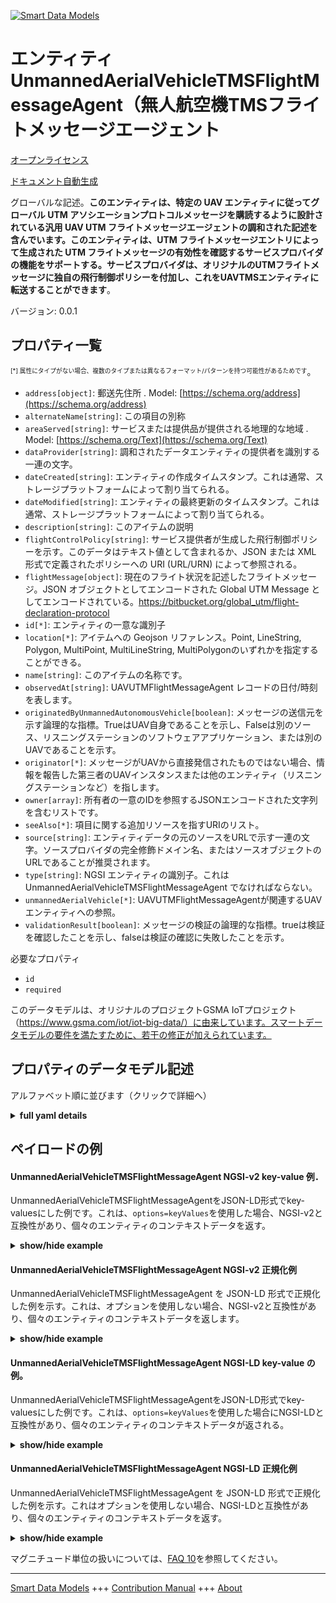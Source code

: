 <!-- 10-Header -->  
[![Smart Data Models](https://smartdatamodels.org/wp-content/uploads/2022/01/SmartDataModels_logo.png "Logo")](https://smartdatamodels.org)  
エンティティUnmannedAerialVehicleTMSFlightMessageAgent（無人航空機TMSフライトメッセージエージェント  
========================================================================<!-- /10-Header -->  
<!-- 15-License -->  
[オープンライセンス](https://github.com/smart-data-models//dataModel.UnmannedAerialVehicle/blob/master/UnmannedAerialVehicleTMSFlightMessageAgent/LICENSE.md)  
[ドキュメント自動生成](https://docs.google.com/presentation/d/e/2PACX-1vTs-Ng5dIAwkg91oTTUdt8ua7woBXhPnwavZ0FxgR8BsAI_Ek3C5q97Nd94HS8KhP-r_quD4H0fgyt3/pub?start=false&loop=false&delayms=3000#slide=id.gb715ace035_0_60)  
<!-- /15-License -->  
<!-- 20-Description -->  
グローバルな記述。**このエンティティは、特定の UAV エンティティに従ってグローバル UTM アソシエーションプロトコルメッセージを購読するように設計されている汎用 UAV UTM フライトメッセージエージェントの調和された記述を含んでいます。このエンティティは、UTM フライトメッセージエントリによって生成された UTM フライトメッセージの有効性を確認するサービスプロバイダの機能をサポートする。サービスプロバイダは、オリジナルのUTMフライトメッセージに独自の飛行制御ポリシーを付加し、これをUAVTMSエンティティに転送することができます**。  
バージョン: 0.0.1  
<!-- /20-Description -->  
<!-- 30-PropertiesList -->  

## プロパティ一覧  

<sup><sub>[*] 属性にタイプがない場合、複数のタイプまたは異なるフォーマット/パターンを持つ可能性があるためです</sub></sup>。  
- `address[object]`: 郵送先住所  . Model: [https://schema.org/address](https://schema.org/address)- `alternateName[string]`: この項目の別称  - `areaServed[string]`: サービスまたは提供品が提供される地理的な地域  . Model: [https://schema.org/Text](https://schema.org/Text)- `dataProvider[string]`: 調和されたデータエンティティの提供者を識別する一連の文字。  - `dateCreated[string]`: エンティティの作成タイムスタンプ。これは通常、ストレージプラットフォームによって割り当てられる。  - `dateModified[string]`: エンティティの最終更新のタイムスタンプ。これは通常、ストレージプラットフォームによって割り当てられる。  - `description[string]`: このアイテムの説明  - `flightControlPolicy[string]`: サービス提供者が生成した飛行制御ポリシーを示す。このデータはテキスト値として含まれるか、JSON または XML 形式で定義されたポリシーへの URI (URL/URN) によって参照される。  - `flightMessage[object]`: 現在のフライト状況を記述したフライトメッセージ。JSON オブジェクトとしてエンコードされた Global UTM Message としてエンコードされている。https://bitbucket.org/global_utm/flight-declaration-protocol  - `id[*]`: エンティティの一意な識別子  - `location[*]`: アイテムへの Geojson リファレンス。Point, LineString, Polygon, MultiPoint, MultiLineString, MultiPolygonのいずれかを指定することができる。  - `name[string]`: このアイテムの名称です。  - `observedAt[string]`: UAVUTMFlightMessageAgent レコードの日付/時刻を表します。  - `originatedByUnmannedAutonomousVehicle[boolean]`: メッセージの送信元を示す論理的な指標。TrueはUAV自身であることを示し、Falseは別のソース、リスニングステーションのソフトウェアアプリケーション、または別のUAVであることを示す。  - `originator[*]`: メッセージがUAVから直接発信されたものではない場合、情報を報告した第三者のUAVインスタンスまたは他のエンティティ（リスニングステーションなど）を指します。  - `owner[array]`: 所有者の一意のIDを参照するJSONエンコードされた文字列を含むリストです。  - `seeAlso[*]`: 項目に関する追加リソースを指すURIのリスト。  - `source[string]`: エンティティデータの元のソースをURLで示す一連の文字。ソースプロバイダの完全修飾ドメイン名、またはソースオブジェクトのURLであることが推奨されます。  - `type[string]`: NGSI エンティティの識別子。これは UnmannedAerialVehicleTMSFlightMessageAgent でなければならない。  - `unmannedAerialVehicle[*]`: UAVUTMFlightMessageAgentが関連するUAVエンティティへの参照。  - `validationResult[boolean]`: メッセージの検証の論理的な指標。trueは検証を確認したことを示し、falseは検証の確認に失敗したことを示す。  <!-- /30-PropertiesList -->  
<!-- 35-RequiredProperties -->  
必要なプロパティ  
- `id`  - `required`  <!-- /35-RequiredProperties -->  
<!-- 40-RequiredProperties -->  
このデータモデルは、オリジナルのプロジェクトGSMA IoTプロジェクト（https://www.gsma.com/iot/iot-big-data/）に由来しています。スマートデータモデルの要件を満たすために、若干の修正が加えられています。  
<!-- /40-RequiredProperties -->  
<!-- 50-DataModelHeader -->  
## プロパティのデータモデル記述  
アルファベット順に並びます（クリックで詳細へ）  
<!-- /50-DataModelHeader -->  
<!-- 60-ModelYaml -->  
<details><summary><strong>full yaml details</strong></summary>    
```yaml  
UnmannedAerialVehicleTMSFlightMessageAgent:    
  description: 'This entity contains a harmonised description of a generic UAV UTM Flight Message Agent that is designed to subscribe to the Global UTM Association protocol message according to a specific UAV entity. This entity supports the functionality of a service provider to confirm the validity of UTM Flight Message generated by UTM Flight Message Entity. The service provider can include their own Flight Control Policy to the original UTM Flight Message and forward this to a UAVTMS entity.'    
  properties:    
    address:    
      description: 'The mailing address'    
      properties:    
        addressCountry:    
          description: 'Property. The country. For example, Spain. Model:''https://schema.org/addressCountry'''    
          type: string    
        addressLocality:    
          description: 'Property. The locality in which the street address is, and which is in the region. Model:''https://schema.org/addressLocality'''    
          type: string    
        addressRegion:    
          description: 'Property. The region in which the locality is, and which is in the country. Model:''https://schema.org/addressRegion'''    
          type: string    
        postOfficeBoxNumber:    
          description: 'Property. The post office box number for PO box addresses. For example, 03578. Model:''https://schema.org/postOfficeBoxNumber'''    
          type: string    
        postalCode:    
          description: 'Property. The postal code. For example, 24004. Model:''https://schema.org/https://schema.org/postalCode'''    
          type: string    
        streetAddress:    
          description: 'Property. The street address. Model:''https://schema.org/streetAddress'''    
          type: string    
      type: object    
      x-ngsi:    
        model: https://schema.org/address    
        type: Property    
    alternateName:    
      description: 'An alternative name for this item'    
      type: string    
      x-ngsi:    
        type: Property    
    areaServed:    
      description: 'The geographic area where a service or offered item is provided'    
      type: string    
      x-ngsi:    
        model: https://schema.org/Text    
        type: Property    
    dataProvider:    
      description: 'A sequence of characters identifying the provider of the harmonised data entity.'    
      type: string    
      x-ngsi:    
        type: Property    
    dateCreated:    
      description: 'Entity creation timestamp. This will usually be allocated by the storage platform.'    
      format: date-time    
      type: string    
      x-ngsi:    
        type: Property    
    dateModified:    
      description: 'Timestamp of the last modification of the entity. This will usually be allocated by the storage platform.'    
      format: date-time    
      type: string    
      x-ngsi:    
        type: Property    
    description:    
      description: 'A description of this item'    
      type: string    
      x-ngsi:    
        type: Property    
    flightControlPolicy:    
      description: 'Indicates the flight control policy generated by the service provider. This data could be included as a text value or referenced by a URI (URL/URN) to a policy defined in JSON or XML format.'    
      type: string    
      x-ngsi:    
        type: Property    
    flightMessage:    
      description: 'A flight message describing the current flight status encoded as a Global UTM Message encoded as a JSON object. https://bitbucket.org/global_utm/flight-declaration-protocol'    
      properties:    
        flightDeclaration:    
          properties:    
            actualLandingTime:    
              format: date-time    
              type: string    
            actualTakeOffTime:    
              format: date-time    
              type: string    
            contactUrl:    
              format: uri    
              type: string    
            expectTelemetry:    
              type: boolean    
            idents:    
              items:    
                type: string    
              type: array    
            operationMode:    
              enum:    
                - vlos    
                - evlos    
                - bvlos    
                - automated    
              type: string    
            originatingParty:    
              type: string    
            parts:    
              items:    
                type: string    
              type: array    
            purpose:    
              type: string    
          type: object    
        flightId:    
          type: string    
        sequenceNumber:    
          type: number    
        version:    
          type: string    
      type: object    
      x-ngsi:    
        type: Property    
    id:    
      anyOf: &unmannedaerialvehicletmsflightmessageagent_-_properties_-_owner_-_items_-_anyof    
        - description: 'Property. Identifier format of any NGSI entity'    
          maxLength: 256    
          minLength: 1    
          pattern: ^[\w\-\.\{\}\$\+\*\[\]`|~^@!,:\\]+$    
          type: string    
        - description: 'Property. Identifier format of any NGSI entity'    
          format: uri    
          type: string    
      description: 'Unique identifier of the entity'    
      x-ngsi:    
        type: Property    
    location:    
      description: 'Geojson reference to the item. It can be Point, LineString, Polygon, MultiPoint, MultiLineString or MultiPolygon'    
      oneOf:    
        - description: 'Geoproperty. Geojson reference to the item. Point'    
          properties:    
            bbox:    
              items:    
                type: number    
              minItems: 4    
              type: array    
            coordinates:    
              items:    
                type: number    
              minItems: 2    
              type: array    
            type:    
              enum:    
                - Point    
              type: string    
          required:    
            - type    
            - coordinates    
          title: 'GeoJSON Point'    
          type: object    
        - description: 'Geoproperty. Geojson reference to the item. LineString'    
          properties:    
            bbox:    
              items:    
                type: number    
              minItems: 4    
              type: array    
            coordinates:    
              items:    
                items:    
                  type: number    
                minItems: 2    
                type: array    
              minItems: 2    
              type: array    
            type:    
              enum:    
                - LineString    
              type: string    
          required:    
            - type    
            - coordinates    
          title: 'GeoJSON LineString'    
          type: object    
        - description: 'Geoproperty. Geojson reference to the item. Polygon'    
          properties:    
            bbox:    
              items:    
                type: number    
              minItems: 4    
              type: array    
            coordinates:    
              items:    
                items:    
                  items:    
                    type: number    
                  minItems: 2    
                  type: array    
                minItems: 4    
                type: array    
              type: array    
            type:    
              enum:    
                - Polygon    
              type: string    
          required:    
            - type    
            - coordinates    
          title: 'GeoJSON Polygon'    
          type: object    
        - description: 'Geoproperty. Geojson reference to the item. MultiPoint'    
          properties:    
            bbox:    
              items:    
                type: number    
              minItems: 4    
              type: array    
            coordinates:    
              items:    
                items:    
                  type: number    
                minItems: 2    
                type: array    
              type: array    
            type:    
              enum:    
                - MultiPoint    
              type: string    
          required:    
            - type    
            - coordinates    
          title: 'GeoJSON MultiPoint'    
          type: object    
        - description: 'Geoproperty. Geojson reference to the item. MultiLineString'    
          properties:    
            bbox:    
              items:    
                type: number    
              minItems: 4    
              type: array    
            coordinates:    
              items:    
                items:    
                  items:    
                    type: number    
                  minItems: 2    
                  type: array    
                minItems: 2    
                type: array    
              type: array    
            type:    
              enum:    
                - MultiLineString    
              type: string    
          required:    
            - type    
            - coordinates    
          title: 'GeoJSON MultiLineString'    
          type: object    
        - description: 'Geoproperty. Geojson reference to the item. MultiLineString'    
          properties:    
            bbox:    
              items:    
                type: number    
              minItems: 4    
              type: array    
            coordinates:    
              items:    
                items:    
                  items:    
                    items:    
                      type: number    
                    minItems: 2    
                    type: array    
                  minItems: 4    
                  type: array    
                type: array    
              type: array    
            type:    
              enum:    
                - MultiPolygon    
              type: string    
          required:    
            - type    
            - coordinates    
          title: 'GeoJSON MultiPolygon'    
          type: object    
      x-ngsi:    
        type: Geoproperty    
    name:    
      description: 'The name of this item.'    
      type: string    
      x-ngsi:    
        type: Property    
    observedAt:    
      description: 'Indicates the date/time of the UAVUTMFlightMessageAgent record.'    
      format: date-time    
      type: string    
      x-ngsi:    
        type: Property    
    originatedByUnmannedAutonomousVehicle:    
      description: 'A logical indicator of source of the message. True indicates it is the UAV itself, false indicates that it is a different source, a listening station software application or a different UAV.'    
      type: boolean    
      x-ngsi:    
        type: Property    
    originator:    
      anyOf:    
        - description: 'Property. Identifier format of any NGSI entity'    
          maxLength: 256    
          minLength: 1    
          pattern: ^[\w\-\.\{\}\$\+\*\[\]`|~^@!,:\\]+$    
          type: string    
        - description: 'Property. Identifier format of any NGSI entity'    
          format: uri    
          type: string    
      description: 'Refers to a third party UAV instance or other entity (e.g. listening station) that reported the information in the case the message was not directly originated by the UAV.'    
      x-ngsi:    
        type: Relationship    
    owner:    
      description: 'A List containing a JSON encoded sequence of characters referencing the unique Ids of the owner(s)'    
      items:    
        anyOf: *unmannedaerialvehicletmsflightmessageagent_-_properties_-_owner_-_items_-_anyof    
        description: 'Property. Unique identifier of the entity'    
      type: array    
      x-ngsi:    
        type: Property    
    seeAlso:    
      description: 'list of uri pointing to additional resources about the item'    
      oneOf:    
        - items:    
            format: uri    
            type: string    
          minItems: 1    
          type: array    
        - format: uri    
          type: string    
      x-ngsi:    
        type: Property    
    source:    
      description: 'A sequence of characters giving the original source of the entity data as a URL. Recommended to be the fully qualified domain name of the source provider, or the URL to the source object.'    
      type: string    
      x-ngsi:    
        type: Property    
    type:    
      description: 'NGSI Entity identifier. It has to be UnmannedAerialVehicleTMSFlightMessageAgent'    
      enum:    
        - UnmannedAerialVehicleTMSFlightMessageAgent    
      type: string    
      x-ngsi:    
        type: Property    
    unmannedAerialVehicle:    
      anyOf:    
        - description: 'Property. Identifier format of any NGSI entity'    
          maxLength: 256    
          minLength: 1    
          pattern: ^[\w\-\.\{\}\$\+\*\[\]`|~^@!,:\\]+$    
          type: string    
        - description: 'Property. Identifier format of any NGSI entity'    
          format: uri    
          type: string    
      description: 'Reference to the UAV entity to which this UAVUTMFlightMessageAgent relates.'    
      x-ngsi:    
        type: Relationship    
    validationResult:    
      description: 'A logical indicator of validation of the message. True indicates it is the validation is confirmed, false indicates that the validation confirmation fails.'    
      type: boolean    
      x-ngsi:    
        type: Property    
  required:    
    - id    
    - required    
  type: object    
  x-derived-from: ""    
  x-disclaimer: 'Redistribution and use in source and binary forms, with or without modification, are permitted  provided that the license conditions are met. Copyleft (c) 2021 Contributors to Smart Data Models Program'    
  x-license-url: https://github.com/smart-data-models/dataModel.UnmannedAerialVehicle/blob/master/UnmannedAerialVehicleTMSFlightMessageAgent/LICENSE.md    
  x-model-schema: https://smart-data-models.github.io/dataModel.UnmannedAerialVehicle/UnmannedAerialVehicleTMSFlightMessageAgent/schema.json    
  x-model-tags: GSMA    
  x-version: 0.0.1    
```  
</details>    
<!-- /60-ModelYaml -->  
<!-- 70-MiddleNotes -->  
<!-- /70-MiddleNotes -->  
<!-- 80-Examples -->  
## ペイロードの例  
#### UnmannedAerialVehicleTMSFlightMessageAgent NGSI-v2 key-value 例．  
UnmannedAerialVehicleTMSFlightMessageAgentをJSON-LD形式でkey-valuesにした例です。これは、`options=keyValues`を使用した場合、NGSI-v2と互換性があり、個々のエンティティのコンテキストデータを返す。  
<details><summary><strong>show/hide example</strong></summary>    
```json  
{  
  "id": "urn:ngsi-ld:UAVUTMFlightMessageAgent:cba823cc-5930-11e8-b8fe-d7c79082c9c7",  
  "type": "UAVUTMFlightMessageAgent",  
  "source": "https://source.example.com",  
  "dataProvider": "https://provider.example.com",  
  "unmannedAerialVehicle": "urn:ngsi-ld:UAV:23821045-33d4-46ec-b777-98f461bf4856",  
  "observedAt": "2016-08-23T10:18:16Z",  
  "originatedByUnmannedAutonomousVehicle": false,  
  "originator": "urn:ngsi-ld:UAV:29935bbe-5922-11e8-9742-93bfb84686ec",  
  "flightMessage": {  
    "flightId": "3ce68ac8-5932-11e8-9a8d-ef74eb0fb0a2",  
    "sequenceNumber": 0,  
    "flightDeclaration": {  
    },  
    "version": "1.0.0"  
  },  
  "validationResult": true,  
  "flightControlPolicy": "https://www.example.com/fight-policy"  
}  
```  
</details>  
#### UnmannedAerialVehicleTMSFlightMessageAgent NGSI-v2 正規化例  
UnmannedAerialVehicleTMSFlightMessageAgent を JSON-LD 形式で正規化した例を示す。これは、オプションを使用しない場合、NGSI-v2と互換性があり、個々のエンティティのコンテキストデータを返します。  
<details><summary><strong>show/hide example</strong></summary>    
```json  
{  
  "id": "urn:ngsi-ld:UAVUTMFlightMessageAgent:cba823cc-5930-11e8-b8fe-d7c79082c9c7",  
  "type": "UAVUTMFlightMessageAgent",  
  "source": {  
    "type": "Text",  
    "value": "https://source.example.com"  
  },  
  "dataProvider": {  
    "type": "Text",  
    "value": "https://provider.example.com"  
  },  
  "unmannedAerialVehicle": {  
    "type": "Relationship",  
    "object": "urn:ngsi-ld:UAV:23821045-33d4-46ec-b777-98f461bf4856"  
  },  
  "observedAt": {  
    "type": "DateTime",  
    "value": "2016-08-23T10:18:16Z"  
  },  
  "originatedByUnmannedAutonomousVehicle": {  
    "type": "Boolean",  
    "value": false  
  },  
  "originator": {  
    "type": "Relationship",  
    "object": "urn:ngsi-ld:UAV:29935bbe-5922-11e8-9742-93bfb84686ec"  
  },  
  "flightMessage": {  
    "type": "StructuredValue",  
    "value": {  
      "flightId": "3ce68ac8-5932-11e8-9a8d-ef74eb0fb0a2",  
      "sequenceNumber": 0,  
      "flightDeclaration": {},  
      "version": "1.0.0"  
    }  
  },  
  "validationResult": {  
    "type": "Boolean",  
    "value": true  
  },  
  "flightControlPolicy": {  
    "type": "Text",  
    "value": "https://www.example.com/fight-policy"  
  },  
  "@context": [  
    "https://smart-data-models.github.io/dataModel.UnmannedAerialVehicle/UnmannedAerialVehicleTMSFlightMessage/context.jsonld"  
  ]  
}  
```  
</details>  
#### UnmannedAerialVehicleTMSFlightMessageAgent NGSI-LD key-value の例。  
UnmannedAerialVehicleTMSFlightMessageAgentをJSON-LD形式でkey-valuesにした例です。これは、`options=keyValues`を使用した場合にNGSI-LDと互換性があり、個々のエンティティのコンテキストデータが返される。  
<details><summary><strong>show/hide example</strong></summary>    
```json  
{  
    "id": "urn:ngsi-ld:UAVUTMFlightMessageAgent:cba823cc-5930-11e8-b8fe-d7c79082c9c7",  
    "type": "UAVUTMFlightMessageAgent",  
    "source": "https://source.example.com",  
    "dataProvider": "https://provider.example.com",  
    "unmannedAerialVehicle": "urn:ngsi-ld:UAV:23821045-33d4-46ec-b777-98f461bf4856",  
    "observedAt": "2016-08-23T10:18:16Z",  
    "originatedByUnmannedAutonomousVehicle": false,  
    "originator": "urn:ngsi-ld:UAV:29935bbe-5922-11e8-9742-93bfb84686ec",  
    "flightMessage": {  
        "flightId": "3ce68ac8-5932-11e8-9a8d-ef74eb0fb0a2",  
        "sequenceNumber": 0,  
        "flightDeclaration": {},  
        "version": "1.0.0"  
    },  
    "validationResult": true,  
    "flightControlPolicy": "https://www.example.com/fight-policy",  
    "@context": [  
        "https://smart-data-models.github.io/dataModel.UnmannedAerialVehicle/UnmannedAerialVehicleTMSFlightMessage/context.jsonld",  
        "https://raw.githubusercontent.com/smart-data-models/dataModel.UnmannedAerialVehicle/master/context.jsonld"  
    ]  
}  
```  
</details>  
#### UnmannedAerialVehicleTMSFlightMessageAgent NGSI-LD 正規化例  
UnmannedAerialVehicleTMSFlightMessageAgent を JSON-LD 形式で正規化した例を示す。これはオプションを使用しない場合、NGSI-LDと互換性があり、個々のエンティティのコンテキストデータを返す。  
<details><summary><strong>show/hide example</strong></summary>    
```json  
{  
    "id": "urn:ngsi-ld:UAVUTMFlightMessageAgent:cba823cc-5930-11e8-b8fe-d7c79082c9c7",  
    "type": "UAVUTMFlightMessageAgent",  
    "source": {  
        "type": "Property",  
        "value": "https://source.example.com"  
    },  
    "dataProvider": {  
        "type": "Property",  
        "value": "https://provider.example.com"  
    },  
    "unmannedAerialVehicle": {  
        "type": "Relationship",  
        "object": "urn:ngsi-ld:UAV:23821045-33d4-46ec-b777-98f461bf4856"  
    },  
    "observedAt": {  
        "type": "Property",  
        "value": "2016-08-23T10:18:16Z"  
    },  
    "originatedByUnmannedAutonomousVehicle": {  
        "type": "Property",  
        "value": false  
    },  
    "originator": {  
        "type": "Relationship",  
        "object": "urn:ngsi-ld:UAV:29935bbe-5922-11e8-9742-93bfb84686ec"  
    },  
    "flightMessage": {  
        "type": "Property",  
        "value": {  
            "flightId": "3ce68ac8-5932-11e8-9a8d-ef74eb0fb0a2",  
            "sequenceNumber": 0,  
            "flightDeclaration": {},  
            "version": "1.0.0"  
        }  
    },  
    "validationResult": {  
        "type": "Property",  
        "value": true  
    },  
    "flightControlPolicy": {  
        "type": "Property",  
        "value": "https://www.example.com/fight-policy"  
    },  
    "@context": [  
        "https://smart-data-models.github.io/dataModel.UnmannedAerialVehicle/UnmannedAerialVehicleTMSFlightMessage/context.jsonld",  
        "https://raw.githubusercontent.com/smart-data-models/dataModel.UnmannedAerialVehicle/master/context.jsonld"  
    ]  
}  
```  
</details><!-- /80-Examples -->  
<!-- 90-FooterNotes -->  
<!-- /90-FooterNotes -->  
<!-- 95-Units -->  
マグニチュード単位の扱いについては、[FAQ 10](https://smartdatamodels.org/index.php/faqs/)を参照してください。  
<!-- /95-Units -->  
<!-- 97-LastFooter -->  
---  
[Smart Data Models](https://smartdatamodels.org) +++ [Contribution Manual](https://bit.ly/contribution_manual) +++ [About](https://bit.ly/Introduction_SDM)<!-- /97-LastFooter -->  
